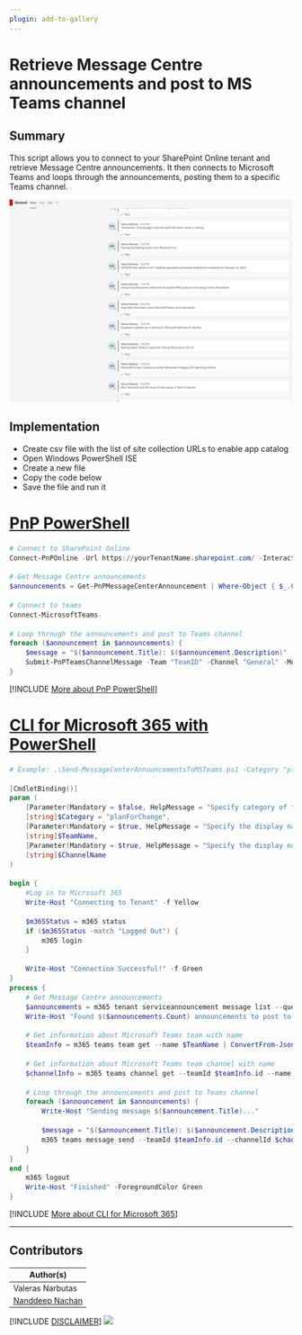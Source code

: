 ```yaml
---
plugin: add-to-gallery
---
```


# Retrieve Message Centre announcements and post to MS Teams channel

## Summary

This script allows you to connect to your SharePoint Online tenant and retrieve Message Centre announcements. It then connects to Microsoft Teams and loops through the announcements, posting them to a specific Teams channel.

![Example Screenshot](assets/preview.png)

## Implementation

- Create csv file with the list of site collection URLs to enable app catalog
- Open Windows PowerShell ISE
- Create a new file
- Copy the code below
- Save the file and run it

# [PnP PowerShell](#tab/pnpps)

```powershell
# Connect to SharePoint Online
Connect-PnPOnline -Url https://yourTenantName.sharepoint.com/ -Interactive 

# Get Message Centre announcements
$announcements = Get-PnPMessageCenterAnnouncement | Where-Object { $_.Category -eq "PlanForChange" } | Select-Object Title, Description

# Connect to teams
Connect-MicrosoftTeams 

# Loop through the announcements and post to Teams channel
foreach ($announcement in $announcements) {
    $message = "$($announcement.Title): $($announcement.Description)"
    Submit-PnPTeamsChannelMessage -Team "TeamID" -Channel "General" -Message $message
}

```
[!INCLUDE [More about PnP PowerShell](../../docfx/includes/MORE-PNPPS.md)]

# [CLI for Microsoft 365 with PowerShell](#tab/cli-m365-ps)

```powershell
# Example: .\Send-MessageCenterAnnouncementsToMSTeams.ps1 -Category "planForChange" -TeamName "Team Name" -ChannelName "Channel Name"

[CmdletBinding()]
param (
    [Parameter(Mandatory = $false, HelpMessage = "Specify category of the message center announcement")]
    [string]$Category = "planForChange",
    [Parameter(Mandatory = $true, HelpMessage = "Specify the display name of the team to which the channel belongs to")]
    [string]$TeamName,
    [Parameter(Mandatory = $true, HelpMessage = "Specify the display name of the channel to post the message center announcements")]
    [string]$ChannelName
)

begin {
    #Log in to Microsoft 365
    Write-Host "Connecting to Tenant" -f Yellow

    $m365Status = m365 status
    if ($m365Status -match "Logged Out") {
        m365 login
    }

    Write-Host "Connection Successful!" -f Green
}
process {
    # Get Message Centre announcements
    $announcements = m365 tenant serviceannouncement message list --query "[?category == '$($Category)']" | ConvertFrom-Json
    Write-Host "Found $($announcements.Count) announcements to post to MS Teams channel"

    # Get information about Microsoft Teams team with name
    $teamInfo = m365 teams team get --name $TeamName | ConvertFrom-Json

    # Get information about Microsoft Teams team channel with name
    $channelInfo = m365 teams channel get --teamId $teamInfo.id --name $ChannelName | ConvertFrom-Json

    # Loop through the announcements and post to Teams channel
    foreach ($announcement in $announcements) {
        Write-Host "Sending message $($announcement.Title)..."

        $message = "$($announcement.Title): $($announcement.Description)"
        m365 teams message send --teamId $teamInfo.id --channelId $channelInfo.id --message $message
    }
}
end {
    m365 logout
    Write-Host "Finished" -ForegroundColor Green
}
```
[!INCLUDE [More about CLI for Microsoft 365](../../docfx/includes/MORE-CLIM365.md)]

***

## Contributors

| Author(s) |
|-----------|
| Valeras Narbutas |
| [Nanddeep Nachan](https://github.com/nanddeepn) |

[!INCLUDE [DISCLAIMER](../../docfx/includes/DISCLAIMER.md)]
<img src="https://pnptelemetry.azurewebsites.net/script-samples/scripts/spo-get-message-centre-announcements-and-post-to-teams-channel" aria-hidden="true" />

